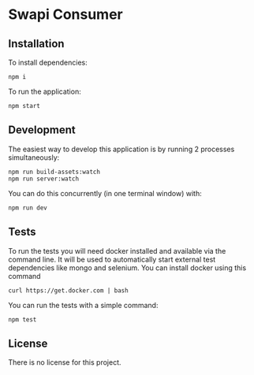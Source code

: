 # Swapi Consumer

## Installation

To install dependencies:
```
npm i
```

To run the application:
```
npm start
```

## Development

The easiest way to develop this application is by running 2 processes simultaneously:
```
npm run build-assets:watch
npm run server:watch
```

You can do this concurrently (in one terminal window) with:
```
npm run dev
```

## Tests

To run the tests you will need docker installed and available via the command line.
It will be used to automatically start external test dependencies like mongo and selenium.
You can install docker using this command
```
curl https://get.docker.com | bash
```

You can run the tests with a simple command:
```
npm test
```

## License

There is no license for this project.
